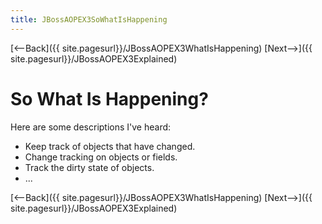 ```yaml
---
title: JBossAOPEX3SoWhatIsHappening
---
```

[<--Back]({{ site.pagesurl}}/JBossAOPEX3WhatIsHappening) [Next-->]({{ site.pagesurl}}/JBossAOPEX3Explained)

# So What Is Happening?
Here are some descriptions I've heard:
* Keep track of objects that have changed.
* Change tracking on objects or fields.
* Track the dirty state of objects.
* ...

[<--Back]({{ site.pagesurl}}/JBossAOPEX3WhatIsHappening) [Next-->]({{ site.pagesurl}}/JBossAOPEX3Explained)